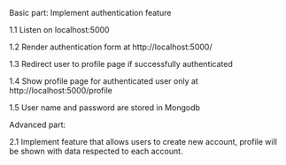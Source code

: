 Basic part: Implement authentication feature

1.1 Listen on localhost:5000

1.2 Render authentication form at http://localhost:5000/

1.3 Redirect user to profile page if successfully authenticated

1.4 Show profile page for authenticated user only at http://localhost:5000/profile

1.5 User name and password are stored in Mongodb

Advanced part:

2.1 Implement feature that allows users to create new account, profile will be shown with data respected to each account.
